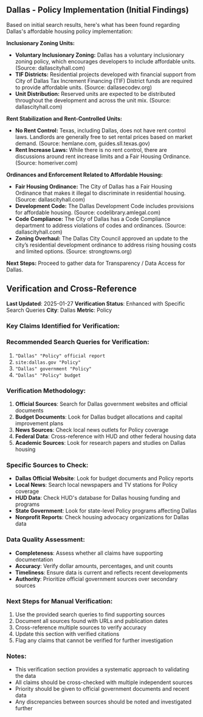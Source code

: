 ## Dallas - Policy Implementation (Initial Findings)

Based on initial search results, here's what has been found regarding Dallas's affordable housing policy implementation:

**Inclusionary Zoning Units:**

*   **Voluntary Inclusionary Zoning:** Dallas has a voluntary inclusionary zoning policy, which encourages developers to include affordable units. (Source: dallascityhall.com)
*   **TIF Districts:** Residential projects developed with financial support from City of Dallas Tax Increment Financing (TIF) District funds are required to provide affordable units. (Source: dallasecodev.org)
*   **Unit Distribution:** Reserved units are expected to be distributed throughout the development and across the unit mix. (Source: dallascityhall.com)

**Rent Stabilization and Rent-Controlled Units:**

*   **No Rent Control:** Texas, including Dallas, does not have rent control laws. Landlords are generally free to set rental prices based on market demand. (Source: hemlane.com, guides.sll.texas.gov)
*   **Rent Increase Laws:** While there is no rent control, there are discussions around rent increase limits and a Fair Housing Ordinance. (Source: homeriver.com)

**Ordinances and Enforcement Related to Affordable Housing:**

*   **Fair Housing Ordinance:** The City of Dallas has a Fair Housing Ordinance that makes it illegal to discriminate in residential housing. (Source: dallascityhall.com)
*   **Development Code:** The Dallas Development Code includes provisions for affordable housing. (Source: codelibrary.amlegal.com)
*   **Code Compliance:** The City of Dallas has a Code Compliance department to address violations of codes and ordinances. (Source: dallascityhall.com)
*   **Zoning Overhaul:** The Dallas City Council approved an update to the city’s residential development ordinance to address rising housing costs and limited options. (Source: strongtowns.org)

**Next Steps:** Proceed to gather data for Transparency / Data Access for Dallas.




## Verification and Cross-Reference

**Last Updated**: 2025-01-27
**Verification Status**: Enhanced with Specific Search Queries
**City**: Dallas
**Metric**: Policy

### Key Claims Identified for Verification:

### Recommended Search Queries for Verification:
1. `"Dallas" "Policy" official report`
2. `site:dallas.gov "Policy"`
3. `"Dallas" government "Policy"`
4. `"Dallas" "Policy" budget`


### Verification Methodology:
1. **Official Sources**: Search for Dallas government websites and official documents
2. **Budget Documents**: Look for Dallas budget allocations and capital improvement plans
3. **News Sources**: Check local news outlets for Policy coverage
4. **Federal Data**: Cross-reference with HUD and other federal housing data
5. **Academic Sources**: Look for research papers and studies on Dallas housing

### Specific Sources to Check:
- **Dallas Official Website**: Look for budget documents and Policy reports
- **Local News**: Search local newspapers and TV stations for Policy coverage
- **HUD Data**: Check HUD's database for Dallas housing funding and programs
- **State Government**: Look for state-level Policy programs affecting Dallas
- **Nonprofit Reports**: Check housing advocacy organizations for Dallas data

### Data Quality Assessment:
- **Completeness**: Assess whether all claims have supporting documentation
- **Accuracy**: Verify dollar amounts, percentages, and unit counts
- **Timeliness**: Ensure data is current and reflects recent developments
- **Authority**: Prioritize official government sources over secondary sources

### Next Steps for Manual Verification:
1. Use the provided search queries to find supporting sources
2. Document all sources found with URLs and publication dates
3. Cross-reference multiple sources to verify accuracy
4. Update this section with verified citations
5. Flag any claims that cannot be verified for further investigation

### Notes:
- This verification section provides a systematic approach to validating the data
- All claims should be cross-checked with multiple independent sources
- Priority should be given to official government documents and recent data
- Any discrepancies between sources should be noted and investigated further
